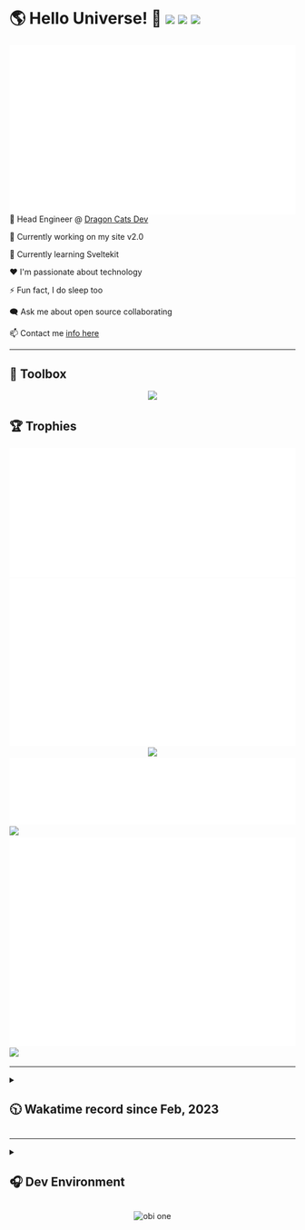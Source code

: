 <h1>🌎 Hello Universe! 👋
<img src='https://wakatime.com/badge/user/a61fe4dd-5464-48ee-825a-134d74f90884.svg?style=flat-square'>
<img src='https://api.visitorbadge.io/api/visitors?path=https%3A%2F%2Fgithub.com%2Fdaemon-node-byte&countColor=&style=flat-square' height='22'>
<img src='https://img.shields.io/github/followers/daemon-node-byte?label=Followers&style=flat-square' height='22'>
</h1>

<img align='right' src='./assets/metrics.base.svg'>

<!-- 💼 Software Developer II @ [One Origin](https://oneorigin.us/) -->

<!-- 💼 Engineer Consultant @ [Banyan Labs](https://banyanlabs.io/) -->

💼 Head Engineer @ [Dragon Cats Dev](https://DragonCats.dev/)

🔭 Currently working on my site v2.0

🌱 Currently learning Sveltekit

❤️ I'm passionate about technology

⚡ Fun fact, I do sleep too

🗨️ Ask me about open source collaborating

📫 Contact me [info here](https://www.joshmclain.com/#contact)

---

## 🧰 Toolbox

<p align="center">
  <a href="https://skillicons.dev">
    <img src="https://skillicons.dev/icons?i=md,html,css,js,regex,sass,tailwind,ts,react,styledcomponents,redux,next,gatsby,remix,vue,nuxt,svelte,nodejs,express,mongodb,postgres,jest,webpack,vite,rollup,docker,nginx,aws,heroku,vercel,netlify,jenkins,linux,mint,ubuntu,redhat,kali,apple,bash,powershell,vim,git,githubactions,github,gitlab,vscode,idea,maven,gradle,java,spring,python&theme=dark" />
  </a>
</p>

## 🏆 Trophies

<div align='center'>
<img src='./assets/metrics.plugin.achievements.compact.svg'>
<img src='./assets/metrics.plugin.habits.charts.svg'>
<img src='https://github-profile-trophy.vercel.app/?username=daemon-node-byte&theme=darkhub&no-frame=true&margin-w=10'>
</div>

<div align=''>
<img src='./assets/metrics.plugin.habits.facts.svg'>
<img src='https://streak-stats.demolab.com?user=daemon-node-byte&theme=dark' width='340'>
<div>
</div>

<img src='./assets/metrics.plugin.wakatime.svg'>
<img src='./assets/octocat.png' width='340'>
<!-- <img src='./assets/metrics.plugin.code.svg'> -->
</div>

---

<details>
<summary>

## 🕥 Wakatime record since Feb, 2023

</summary>

<!--START_SECTION:waka-->
![Code Time](http://img.shields.io/badge/Code%20Time-1%2C932%20hrs%2035%20mins-blue)

![Profile Views](http://img.shields.io/badge/Profile%20Views-9-blue)

**🐱 My GitHub Data** 

> 📦 550.5 kB Used in GitHub's Storage 
 > 
> 🚫 Not Opted to Hire
 > 
> 📜 15 Public Repositories 
 > 
> 🔑 54 Private Repositories 
 > 
**I'm a Night 🦉** 

```text
🌞 Morning                224 commits         ████░░░░░░░░░░░░░░░░░░░░░   16.56 % 
🌆 Daytime                336 commits         ██████░░░░░░░░░░░░░░░░░░░   24.83 % 
🌃 Evening                516 commits         ██████████░░░░░░░░░░░░░░░   38.14 % 
🌙 Night                  277 commits         █████░░░░░░░░░░░░░░░░░░░░   20.47 % 
```
📅 **I'm Most Productive on Tuesday** 

```text
Monday                   210 commits         ████░░░░░░░░░░░░░░░░░░░░░   15.52 % 
Tuesday                  316 commits         ██████░░░░░░░░░░░░░░░░░░░   23.36 % 
Wednesday                238 commits         ████░░░░░░░░░░░░░░░░░░░░░   17.59 % 
Thursday                 124 commits         ██░░░░░░░░░░░░░░░░░░░░░░░   09.16 % 
Friday                   104 commits         ██░░░░░░░░░░░░░░░░░░░░░░░   07.69 % 
Saturday                 169 commits         ███░░░░░░░░░░░░░░░░░░░░░░   12.49 % 
Sunday                   192 commits         ████░░░░░░░░░░░░░░░░░░░░░   14.19 % 
```


📊 **This Week I Spent My Time On** 

```text
🕑︎ Time Zone: America/Phoenix

💬 Programming Languages: 
TypeScript               30 hrs 31 mins      ██████████████████░░░░░░░   72.55 % 
JSON                     3 hrs 44 mins       ██░░░░░░░░░░░░░░░░░░░░░░░   08.88 % 
Markdown                 2 hrs 28 mins       █░░░░░░░░░░░░░░░░░░░░░░░░   05.87 % 
Other                    1 hr 57 mins        █░░░░░░░░░░░░░░░░░░░░░░░░   04.67 % 
YAML                     1 hr 56 mins        █░░░░░░░░░░░░░░░░░░░░░░░░   04.62 % 

🔥 Editors: 
VS Code                  42 hrs 5 mins       █████████████████████████   100.00 % 

💻 Operating System: 
Mac                      42 hrs 5 mins       █████████████████████████   100.00 % 
```

**I Mostly Code in TypeScript** 

```text
TypeScript               22 repos            █████████░░░░░░░░░░░░░░░░   35.48 % 
Svelte                   3 repos             █░░░░░░░░░░░░░░░░░░░░░░░░   04.84 % 
Vue                      3 repos             █░░░░░░░░░░░░░░░░░░░░░░░░   04.84 % 
Python                   2 repos             █░░░░░░░░░░░░░░░░░░░░░░░░   03.23 % 
Shell                    1 repo              ░░░░░░░░░░░░░░░░░░░░░░░░░   01.61 % 
```




 Last Updated on 04/10/2024 18:39:22 UTC
<!--END_SECTION:waka-->

</details>

---

<details>
<summary>

## 🎧 Dev Environment

</summary>

> ### _I'm not a player 🐱 I just code a lot..._

<div align='center'>
<img src='https://spotify-github-profile.vercel.app/api/view?uid=31knnovcfatt7mqmu6yaa5htulxi&cover_image=true&theme=default&show_offline=false&background_color=121212' width='420'>
<img src='https://spotify-recently-played-readme.vercel.app/api?user=31knnovcfatt7mqmu6yaa5htulxi&width=400&count=10'>
</div>
</details>

<!-- ## Memes

who doesn't love memes? -->

<div align='center'>

![obi one](./assets/unfilimar_obi.jpg)

</div>

<!-- <div align='center'>
<img src='https://www.data-card-for-spotify.com/api/card?user_id=31knnovcfatt7mqmu6yaa5htulxi&hide_playing=1&hide_recents=1&limit=10&custom_title=daemon-node-byte%20Spotify%20Data'>
</div> -->
